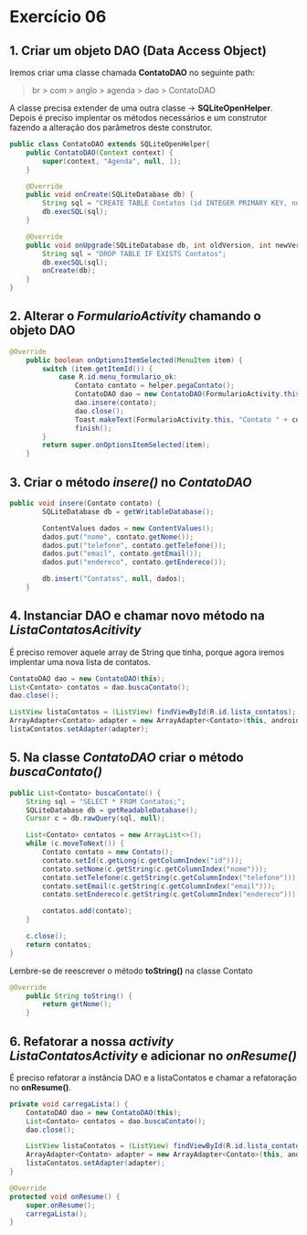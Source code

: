 # Exercício 06

## 1. Criar um objeto DAO (Data Access Object)
Iremos criar uma classe chamada __ContatoDAO__ no seguinte path:
> br > com > anglo > agenda > dao > ContatoDAO

A classe precisa extender de uma outra classe -> __SQLiteOpenHelper__. Depois é preciso implentar os métodos
necessários e um construtor fazendo a alteração dos parâmetros deste construtor.
```java
public class ContatoDAO extends SQLiteOpenHelper{
    public ContatoDAO(Context context) {
        super(context, "Agenda", null, 1);
    }

    @Override
    public void onCreate(SQLiteDatabase db) {
        String sql = "CREATE TABLE Contatos (id INTEGER PRIMARY KEY, nome TEXT NOT NULL, telefone TEXT, email TEXT, endereco TEXT);";
        db.execSQL(sql);
    }

    @Override
    public void onUpgrade(SQLiteDatabase db, int oldVersion, int newVersion) {
        String sql = "DROP TABLE IF EXISTS Contatos";
        db.execSQL(sql);
        onCreate(db);
    }
}
```

## 2. Alterar o _FormularioActivity_ chamando o objeto DAO
```java
@Override
    public boolean onOptionsItemSelected(MenuItem item) {
        switch (item.getItemId()) {
            case R.id.menu_formulario_ok:
                Contato contato = helper.pegaContato();
                ContatoDAO dao = new ContatoDAO(FormularioActivity.this);
                dao.insere(contato);
                dao.close();
                Toast.makeText(FormularioActivity.this, "Contato " + contato.getNome() + " salvo!", Toast.LENGTH_SHORT).show();
                finish();
        }
        return super.onOptionsItemSelected(item);
    }
```

## 3. Criar o método _insere()_ no _ContatoDAO_
```java
public void insere(Contato contato) {
        SQLiteDatabase db = getWritableDatabase();

        ContentValues dados = new ContentValues();
        dados.put("nome", contato.getNome());
        dados.put("telefone", contato.getTelefone());
        dados.put("email", contato.getEmail());
        dados.put("endereco", contato.getEndereco());

        db.insert("Contatos", null, dados);
    }
```

## 4. Instanciar DAO e chamar novo método na _ListaContatosAcitivity_
É preciso remover aquele array de String que tinha, porque agora iremos implentar uma nova lista de contatos.
```java
ContatoDAO dao = new ContatoDAO(this);
List<Contato> contatos = dao.buscaContato();
dao.close();

ListView listaContatos = (ListView) findViewById(R.id.lista_contatos);
ArrayAdapter<Contato> adapter = new ArrayAdapter<Contato>(this, android.R.layout.simple_list_item_1, contatos);
listaContatos.setAdapter(adapter);
```

## 5. Na classe _ContatoDAO_ criar o método _buscaContato()_
```java
public List<Contato> buscaContato() {
    String sql = "SELECT * FROM Contatos;";
    SQLiteDatabase db = getReadableDatabase();
    Cursor c = db.rawQuery(sql, null);

    List<Contato> contatos = new ArrayList<>();
    while (c.moveToNext()) {
        Contato contato = new Contato();
        contato.setId(c.getLong(c.getColumnIndex("id")));
        contato.setNome(c.getString(c.getColumnIndex("nome")));
        contato.setTelefone(c.getString(c.getColumnIndex("telefone")));
        contato.setEmail(c.getString(c.getColumnIndex("email")));
        contato.setEndereco(c.getString(c.getColumnIndex("endereco")));

        contatos.add(contato);
    }

    c.close();
    return contatos;
}
```

Lembre-se de reescrever o método __toString()__ na classe Contato
```java
@Override
    public String toString() {
        return getNome();
    }
```

## 6. Refatorar a nossa _activity_ _ListaContatosActivity_ e adicionar no _onResume()_
É preciso refatorar a instância DAO e a listaContatos e chamar a refatoração no __onResume()__.
```java
private void carregaLista() {
    ContatoDAO dao = new ContatoDAO(this);
    List<Contato> contatos = dao.buscaContato();
    dao.close();

    ListView listaContatos = (ListView) findViewById(R.id.lista_contatos);
    ArrayAdapter<Contato> adapter = new ArrayAdapter<Contato>(this, android.R.layout.simple_list_item_1, contatos);
    listaContatos.setAdapter(adapter);
}

@Override
protected void onResume() {
    super.onResume();
    carregaLista();
}
```
